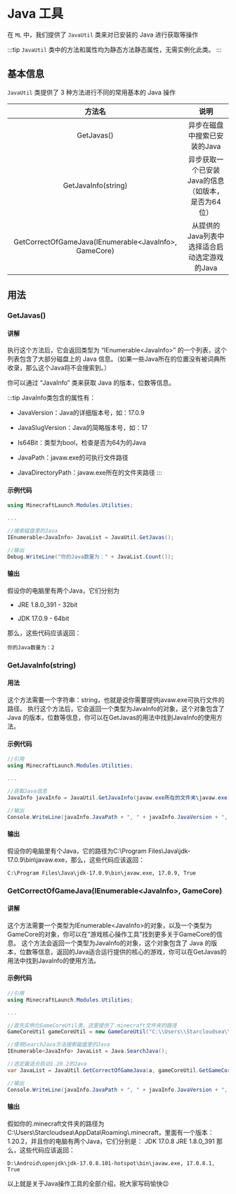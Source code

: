 # Java 工具

在 `ML` 中，我们提供了 `JavaUtil` 类来对已安装的 Java 进行获取等操作

:::tip
`JavaUtil` 类中的方法和属性均为静态方法静态属性，无需实例化此类。
:::

## 基本信息
`JavaUtil` 类提供了 3 种方法进行不同的常用基本的 Java 操作

|方法名|说明|
|:---:|:---:|
|GetJavas()|异步在磁盘中搜索已安装的Java|
|GetJavaInfo(string)|异步获取一个已安装Java的信息（如版本，是否为64位）|
|GetCorrectOfGameJava(IEnumerable\<JavaInfo>, GameCore)|从提供的Java列表中选择适合启动选定游戏的Java|

## 用法

### GetJavas()

#### 讲解

执行这个方法后，它会返回类型为 “IEnumerable\<JavaInfo>” 的一个列表，这个列表包含了大部分磁盘上的 Java 信息。（如果一些Java所在的位置没有被词典所收录，那么这个Java将不会搜索到。）

你可以通过 “JavaInfo” 类来获取 Java 的版本，位数等信息。

:::tip
JavaInfo类包含的属性有：

- JavaVersion：Java的详细版本号，如：17.0.9

- JavaSlugVersion：Java的简略版本号，如：17

- Is64Bit：类型为bool，检查是否为64为的Java

- JavaPath：javaw.exe的可执行文件路径

- JavaDirectoryPath：javaw.exe所在的文件夹路径
:::

#### 示例代码

``` C#
using MinecraftLaunch.Modules.Utilities;

...

//搜索磁盘里的Java
IEnumerable<JavaInfo> JavaList = JavaUtil.GetJavas();

//输出
Debug.WriteLine("你的Java数量为：" + JavaList.Count());
```

#### 输出

假设你的电脑里有两个Java，它们分别为

- JRE 1.8.0_391 - 32bit

- JDK 17.0.9 - 64bit

那么，这些代码应该返回：

``` 
你的Java数量为：2
```

### GetJavaInfo(string)

#### 用法

这个方法需要一个字符串：string，也就是说你需要提供javaw.exe可执行文件的路径。
执行这个方法后，它会返回一个类型为JavaInfo的对象，这个对象包含了 Java 的版本，位数等信息，你可以在GetJavas的用法中找到JavaInfo的使用方法。

#### 示例代码

``` C#
//引用
using MinecraftLaunch.Modules.Utilities;

...

//获取Java信息
JavaInfo javaInfo = JavaUtil.GetJavaInfo(javaw.exe所在的文件夹\javaw.exe);

//输出
Console.WriteLine(javaInfo.JavaPath + ", " + javaInfo.JavaVersion + ", " + javaInfo.Is64Bit);
```

#### 输出

假设你的电脑里有个Java，它的路径为C:\Program Files\Java\jdk-17.0.9\bin\javaw.exe，那么，这些代码应该返回：

```
C:\Program Files\Java\jdk-17.0.9\bin\javaw.exe, 17.0.9, True
```

### GetCorrectOfGameJava(IEnumerable\<JavaInfo>, GameCore)

#### 讲解

这个方法需要一个类型为IEnumerable\<JavaInfo>的对象，以及一个类型为GameCore的对象，你可以在“游戏核心操作工具”找到更多关于GameCore的信息。
这个方法会返回一个类型为JavaInfo的对象，这个对象包含了 Java 的版本，位数等信息，返回的Java适合运行提供的核心的游戏，你可以在GetJavas的用法中找到JavaInfo的使用方法。

#### 示例代码


``` C#
//引用
using MinecraftLaunch.Modules.Utilities;

...

//首先实例化GameCoreUtil类，这里提供了.minecraft文件夹的路径
GameCoreUtil gameCoreUtil = new GameCoreUtil("C:\\Users\\Starcloudsea\\AppData\\Roaming\\.minecraft");

//使用SearchJava方法搜索磁盘里的Java
IEnumerable<JavaInfo> JavaList = Java.SearchJava();

//选定最适合启动1.20.2的Java
var JavaList = JavaUtil.GetCorrectOfGameJava(a, gameCoreUtil.GetGameCore("1.20.2"));

//输出
Console.WriteLine(javaInfo.JavaPath + ", " + javaInfo.JavaVersion + ", " + javaInfo.Is64Bit);
```

#### 输出

假如你的.minecraft文件夹的路径为C:\Users\Starcloudsea\AppData\Roaming\\.minecraft，里面有一个版本：1.20.2，并且你的电脑有两个Java，它们分别是：
JDK 17.0.8
JRE 1.8.0_391
那么，这些代码应该返回：

```
D:\Android\openjdk\jdk-17.0.8.101-hotspot\bin\javaw.exe, 17.0.8.1, True
```

以上就是关于Java操作工具的全部介绍，祝大家写码愉快😉
